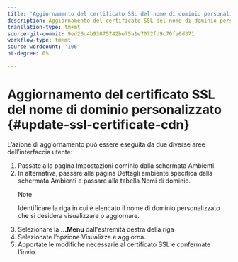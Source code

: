 ```yaml
---
title: 'Aggiornamento del certificato SSL del nome di dominio personalizzato '
description: Aggiornamento del certificato SSL del nome di dominio personalizzato
translation-type: tm+mt
source-git-commit: 9ed20c4b93875742be75a1e7072fd9c70fa6d371
workflow-type: tm+mt
source-wordcount: '106'
ht-degree: 0%

---
```


# Aggiornamento del certificato SSL del nome di dominio personalizzato {#update-ssl-certificate-cdn}

L’azione di aggiornamento può essere eseguita da due diverse aree dell’interfaccia utente:

1. Passate alla pagina Impostazioni dominio dalla schermata Ambienti.
1. In alternativa, passare alla pagina Dettagli ambiente specifica dalla schermata Ambienti e passare alla tabella Nomi di dominio.
   >[!NOTE]
   >Identificare la riga in cui è elencato il nome di dominio personalizzato che si desidera visualizzare o aggiornare.
1. Selezionare la **...Menu** dall&#39;estremità destra della riga
1. Selezionate l’opzione Visualizza e aggiorna.
1. Apportate le modifiche necessarie al certificato SSL e confermate l’invio.
